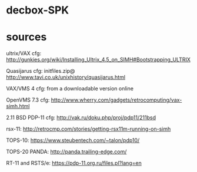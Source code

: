 # decbox-SPK
# sources
ultrix/VAX cfg: http://gunkies.org/wiki/Installing_Ultrix_4.5_on_SIMH#Bootstrapping_ULTRIX

Quasijarus cfg: initfiles.zip@ http://www.tavi.co.uk/unixhistory/quasijarus.html

VAX/VMS 4 cfg: from a downloadable version online

OpenVMS 7.3 cfg: http://www.wherry.com/gadgets/retrocomputing/vax-simh.html

2.11 BSD PDP-11 cfg: http://vak.ru/doku.php/proj/pdp11/211bsd

rsx-11: http://retrocmp.com/stories/getting-rsx11m-running-on-simh

TOPS-10: https://www.steubentech.com/~talon/pdp10/

TOPS-20 PANDA: http://panda.trailing-edge.com/

RT-11 and RSTS/e:  https://pdp-11.org.ru/files.pl?lang=en
